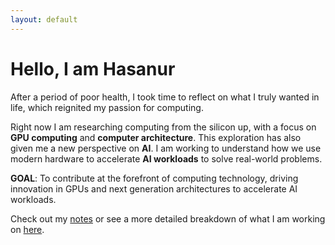 ```yaml
---
layout: default 
---
```

# Hello, I am Hasanur

After a period of poor health, I took time to reflect on what I truly wanted in life, 
which reignited my passion for computing.

Right now I am researching computing from the silicon up, with a focus on **GPU
computing** and **computer architecture**. This exploration has also given me a new 
perspective on **AI**. I am working to understand how we use modern hardware to 
accelerate **AI workloads** to solve real-world problems. 

**GOAL**: To contribute at the forefront of computing technology, driving innovation
in GPUs and next generation architectures to accelerate AI workloads.
<!-- ### Areas I'm actively researching: -->
<!-- - **GPU Architecture & Computing** -->
<!-- - **Computer Architecture** -->

Check out my [notes](/notes/) or see a more detailed breakdown of what I am working on
[here](/now/). 

<!-- ### I also share my work here: -->
<!-- - [GitHub](https://github.com/ElPatatone) -->
<!-- - [Linkedin](https://www.linkedin.com/in/hasanur-rahman-mohammad) -->

<!-- --- -->

<!-- > *“Real understanding begins where the abstractions end.”*   -->
<!-- > *"What I cannot create, I do not understand" - Richard Feynman*  -->
